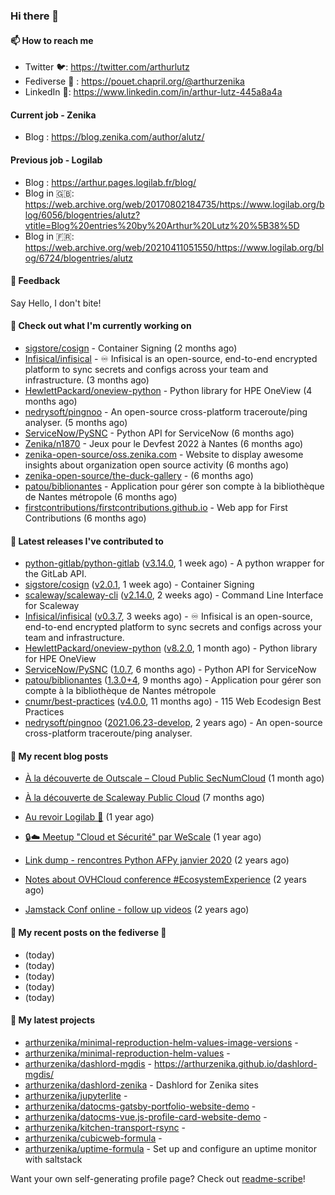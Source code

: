 ### Hi there 👋

#### 📫 How to reach me

- Twitter 🐦: https://twitter.com/arthurlutz
- Fediverse 🐘 : https://pouet.chapril.org/@arthurzenika
- LinkedIn 👔:  https://www.linkedin.com/in/arthur-lutz-445a8a4a

#### Current job - Zenika 

- Blog : https://blog.zenika.com/author/alutz/

#### Previous job - Logilab

- Blog : https://arthur.pages.logilab.fr/blog/
- Blog in 🇬🇧: https://web.archive.org/web/20170802184735/https://www.logilab.org/blog/6056/blogentries/alutz?vtitle=Blog%20entries%20by%20Arthur%20Lutz%20%5B38%5D
- Blog in 🇫🇷: https://web.archive.org/web/20210411051550/https://www.logilab.org/blog/6724/blogentries/alutz

#### 💬 Feedback

Say Hello, I don't bite!

#### 👷 Check out what I'm currently working on

- [sigstore/cosign](https://github.com/sigstore/cosign) - Container Signing (2 months ago)
- [Infisical/infisical](https://github.com/Infisical/infisical) - ♾ Infisical is an open-source, end-to-end encrypted platform to sync secrets and configs across your team and infrastructure. (3 months ago)
- [HewlettPackard/oneview-python](https://github.com/HewlettPackard/oneview-python) - Python library for HPE OneView (4 months ago)
- [nedrysoft/pingnoo](https://github.com/nedrysoft/pingnoo) - An open-source cross-platform traceroute/ping analyser. (5 months ago)
- [ServiceNow/PySNC](https://github.com/ServiceNow/PySNC) - Python API for ServiceNow (6 months ago)
- [Zenika/n1870](https://github.com/Zenika/n1870) - Jeux pour le Devfest 2022 à Nantes (6 months ago)
- [zenika-open-source/oss.zenika.com](https://github.com/zenika-open-source/oss.zenika.com) - Website to display awesome insights about organization open source activity (6 months ago)
- [zenika-open-source/the-duck-gallery](https://github.com/zenika-open-source/the-duck-gallery) -  (6 months ago)
- [patou/biblionantes](https://github.com/patou/biblionantes) - Application pour gérer son compte à la bibliothèque de Nantes métropole (6 months ago)
- [firstcontributions/firstcontributions.github.io](https://github.com/firstcontributions/firstcontributions.github.io) - Web app for First Contributions (6 months ago)


#### 🔭 Latest releases I've contributed to

- [python-gitlab/python-gitlab](https://github.com/python-gitlab/python-gitlab) ([v3.14.0](https://github.com/python-gitlab/python-gitlab/releases/tag/v3.14.0), 1 week ago) - A python wrapper for the GitLab API.
- [sigstore/cosign](https://github.com/sigstore/cosign) ([v2.0.1](https://github.com/sigstore/cosign/releases/tag/v2.0.1), 1 week ago) - Container Signing
- [scaleway/scaleway-cli](https://github.com/scaleway/scaleway-cli) ([v2.14.0](https://github.com/scaleway/scaleway-cli/releases/tag/v2.14.0), 2 weeks ago) - Command Line Interface for Scaleway
- [Infisical/infisical](https://github.com/Infisical/infisical) ([v0.3.7](https://github.com/Infisical/infisical/releases/tag/v0.3.7), 3 weeks ago) - ♾ Infisical is an open-source, end-to-end encrypted platform to sync secrets and configs across your team and infrastructure.
- [HewlettPackard/oneview-python](https://github.com/HewlettPackard/oneview-python) ([v8.2.0](https://github.com/HewlettPackard/oneview-python/releases/tag/v8.2.0), 1 month ago) - Python library for HPE OneView
- [ServiceNow/PySNC](https://github.com/ServiceNow/PySNC) ([1.0.7](https://github.com/ServiceNow/PySNC/releases/tag/1.0.7), 6 months ago) - Python API for ServiceNow
- [patou/biblionantes](https://github.com/patou/biblionantes) ([1.3.0&#43;4](https://github.com/patou/biblionantes/releases/tag/1.3.0%2B4), 9 months ago) - Application pour gérer son compte à la bibliothèque de Nantes métropole
- [cnumr/best-practices](https://github.com/cnumr/best-practices) ([v4.0.0](https://github.com/cnumr/best-practices/releases/tag/v4.0.0), 11 months ago) - 115 Web Ecodesign Best Practices
- [nedrysoft/pingnoo](https://github.com/nedrysoft/pingnoo) ([2021.06.23-develop](https://github.com/nedrysoft/pingnoo/releases/tag/2021.06.23-develop), 2 years ago) - An open-source cross-platform traceroute/ping analyser.

#### 📜 My recent blog posts 

- [À la découverte de Outscale – Cloud Public SecNumCloud](https://blog.zenika.com/2023/02/21/a-la-decouverte-de-outscale-cloud-public-secnumcloud/) (1 month ago)
- [À la découverte de Scaleway Public Cloud](https://blog.zenika.com/2022/09/07/a-la-decouverte-de-scaleway-public-cloud/) (7 months ago)

- [Au revoir Logilab 👋](https://arthur.pages.logilab.fr/blog/au-revoir-logilab.html) (1 year ago)
- [🔒☁️ Meetup &#34;Cloud et Sécurité&#34; par WeScale](https://arthur.pages.logilab.fr/blog/meetup-cloud-et-securite-par-wescale.html) (1 year ago)
- [Link dump - rencontres Python AFPy janvier 2020](https://arthur.pages.logilab.fr/blog/link-dump-rencontres-python-afpy-janvier-2020.html) (2 years ago)
- [Notes about OVHCloud conference #EcosystemExperience](https://arthur.pages.logilab.fr/blog/notes-about-ovhcloud-conference-ecosystemexperience.html) (2 years ago)
- [Jamstack Conf online - follow up videos](https://arthur.pages.logilab.fr/blog/jamstack-conf-online-follow-up-videos.html) (2 years ago)

#### 📜 My recent posts on the fediverse 🐘

- [](https://pouet.chapril.org/@arthurzenika/110225574933487817) (today)
- [](https://pouet.chapril.org/@arthurzenika/110225564227265459) (today)
- [](https://pouet.chapril.org/@arthurzenika/110224891849248756) (today)
- [](https://pouet.chapril.org/@arthurzenika/110224694698970720) (today)
- [](https://pouet.chapril.org/@arthurzenika/110224497287196934) (today)

#### 🌱 My latest projects

- [arthurzenika/minimal-reproduction-helm-values-image-versions](https://github.com/arthurzenika/minimal-reproduction-helm-values-image-versions) - 
- [arthurzenika/minimal-reproduction-helm-values](https://github.com/arthurzenika/minimal-reproduction-helm-values) - 
- [arthurzenika/dashlord-mgdis](https://github.com/arthurzenika/dashlord-mgdis) - https://arthurzenika.github.io/dashlord-mgdis/
- [arthurzenika/dashlord-zenika](https://github.com/arthurzenika/dashlord-zenika) - Dashlord for Zenika sites
- [arthurzenika/jupyterlite](https://github.com/arthurzenika/jupyterlite) - 
- [arthurzenika/datocms-gatsby-portfolio-website-demo](https://github.com/arthurzenika/datocms-gatsby-portfolio-website-demo) - 
- [arthurzenika/datocms-vue.js-profile-card-website-demo](https://github.com/arthurzenika/datocms-vue.js-profile-card-website-demo) - 
- [arthurzenika/kitchen-transport-rsync](https://github.com/arthurzenika/kitchen-transport-rsync) - 
- [arthurzenika/cubicweb-formula](https://github.com/arthurzenika/cubicweb-formula) - 
- [arthurzenika/uptime-formula](https://github.com/arthurzenika/uptime-formula) -  Set up and configure an uptime monitor with saltstack



Want your own self-generating profile page? Check out [readme-scribe](https://github.com/muesli/readme-scribe)!

